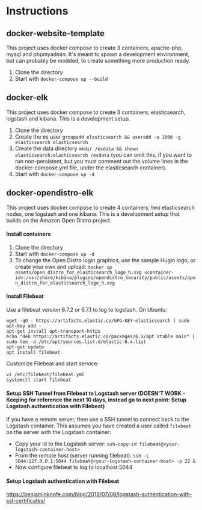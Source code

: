 # Instructions

## docker-website-template
This project uses docker compose to create 3 containers; apache-php, mysql and phpmyadmin. It's meant to spawn a development environment, but can probably be modded, to create something more production ready.

1. Clone the directory
2. Start with `docker-compose up --build`

## docker-elk
This project uses docker compose to create 3 containers; elasticsearch, logstash and kibana. This is a development setup.

1. Clone the directory
2. Create the es user `groupadd elasticsearch && useradd -u 1000 -g elasticsearch elasticsearch`
3. Create the data directory `mkdir /esdata && chown elasticsearch:elasticsearch /esdata` (you can omit this, if you want to run non-persistent, but you must comment out the volume lines in the docker-compose.yml file, under the elasticsearch container).  
4. Start with `docker-compose up -d`

## docker-opendistro-elk
This project uses docker compose to create 4 containers; two elasticsearch nodes, one logstash and one kibana. This is a development setup that builds on the Amazon Open Distro project.

#### Install containers
1. Clone the directory
2. Start with `docker-compose up -d`
3. To change the Open Distro login graphics, use the sample Hugin logo, or create your own and upload: `docker cp assets/open_distro_for_elasticsearch_logo_h.svg <container-id>:/usr/share/kibana/plugins/opendistro_security/public/assets/open_distro_for_elasticsearch_logo_h.svg`

#### Install Filebeat
Use a filebeat version 6.7.2 or 6.7.1 to log to logstash. On Ubuntu:
```
wget -qO - https://artifacts.elastic.co/GPG-KEY-elasticsearch | sudo apt-key add -
apt-get install apt-transport-https
echo "deb https://artifacts.elastic.co/packages/6.x/apt stable main" | sudo tee -a /etc/apt/sources.list.d/elastic-6.x.list
apt-get update
apt install filebeat
```

Customize Filebeat and start service:
```
vi /etc/filebeat/filebeat.yml
systemctl start filebeat
```
#### Setup SSH Tunnel from Filebeat to Logstash server (DOESN'T WORK - Keeping for reference the next 10 days, instead go to next point: Setup Logstash authentication with Filebeat)
If you have a remote server, then use a SSH tunnel to connect back to the Logstash container. This assumes you have created a user called `filebeat` on the server with the Logstash container:
- Copy your id to the Logstash server: `ssh-copy-id filebeat@<your-logstash-container-host>`
- From the remote host (server running filebeat): `ssh -L 5044:127.0.0.1:5044 filebeat@<your-logstash-container-host> -p 22 &`
- Now configure filebeat to log to localhost:5044

#### Setup Logstash authentication with Filebeat
https://benjaminknofe.com/blog/2018/07/08/logstash-authentication-with-ssl-certificates/
